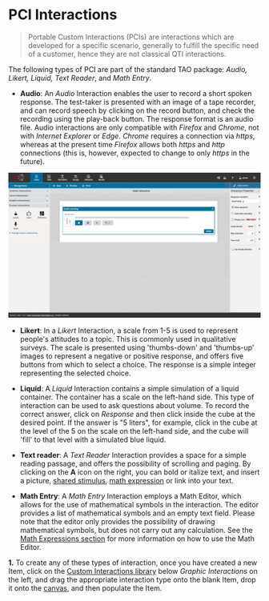 <!--
tags: []

-->

# PCI Interactions


>Portable Custom Interactions (PCIs) are interactions which are developed for a specific scenario, generally to fulfill the specific need of a customer, hence they are not classical QTI interactions.

The following types of PCI are part of the standard TAO package: *Audio, Likert, Liquid, Text Reader*, and *Math Entry*.
 

- **Audio**: An *Audio* Interaction enables the user to record a short spoken response. The test-taker is presented with an image of a tape recorder, and can record speech by clicking on the record button, and check the recording using the play-back button. The response format is an audio file. Audio interactions are only compatible with *Firefox* and *Chrome*, not with *Internet Explorer* or *Edge*. *Chrome* requires a connection via *https*, whereas at the present time *Firefox* allows both *https* and *http* connections (this is, however, expected to change to only *https* in the future).

![PCI: Audio Interaction](../resources/backend/items/authoring/interactions/pci/audio-interaction.png)

- **Likert**: In a *Likert* Interaction, a scale from 1-5 is used to represent people's attitudes to a topic. This is commonly used in qualitative surveys. The scale is presented using 'thumbs-down' and 'thumbs-up' images to represent a negative or positive response, and offers five buttons from which to select a choice. The response is a simple integer representing the selected choice.

<!-- Missing Screenshot: Likert-Interaction -->

- **Liquid**: A *Liquid* Interaction contains a simple simulation of a liquid container. The container has a scale on the left-hand side. This type of interaction can be used to ask questions about volume. To record the correct answer, click on *Response* and then click inside the cube at the desired point. If the answer is "5 liters", for example, click in the cube at the level of the 5 on the scale on the left-hand side, and the cube will 'fill' to that level with a simulated blue liquid.

<!-- Missing Screenshot: Liquid-Interaction -->

- **Text reader**: A *Text Reader* Interaction provides a space for a simple reading passage, and offers the possibility of scrolling and paging. By clicking on the **A** icon on the right, you can bold or italize text, and insert a picture, [shared stimulus](../appendix/glossary.md#shared-stimulus), [math expression](../appendix/glossary.md#math-expression) or link into your text.

<!-- Missing Screenshot: Text-Reader-Interaction -->

- **Math Entry**: A *Math Entry* Interaction employs a Math Editor, which allows for the use of mathematical symbols in the interaction. The editor provides a list of mathematical symbols and an empty text field. Please note that the editor only provides the possibility of drawing mathematical symbols, but does not carry out any calculation. See the [Math Expressions section](../items/math-expressions.md) for more information on how to use the Math Editor.

<!-- Missing Screenshot: Math-Entry-Interaction -->

**1.** To create any of these types of interaction, once you have created a new Item, click on the [Custom Interactions library](../appendix/glossary.md#custom-interactions-library) below *Graphic Interactions* on the left, and drag the appropriate interaction type onto the blank Item, drop it onto the [canvas](../appendix/glossary.md#canvas), and then populate the Item.